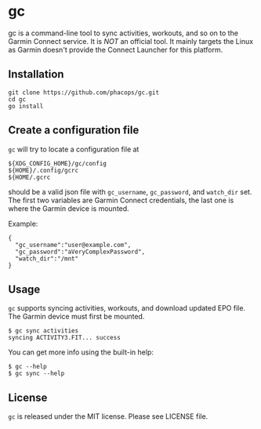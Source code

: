# gc

gc is a command-line tool to sync activities, workouts, and so on to the Garmin
Connect service. It is *NOT* an official tool. It mainly targets the Linux as
Garmin doesn't provide the Connect Launcher for this platform.

## Installation

```
git clone https://github.com/phacops/gc.git
cd gc
go install
```

## Create a configuration file

`gc` will try to locate a configuration file at
```
${XDG_CONFIG_HOME}/gc/config
${HOME}/.config/gcrc
${HOME/.gcrc
```
should be a valid json file with `gc_username`, `gc_password`, and `watch_dir`
set. The first two variables are Garmin Connect credentials, the last one is
where the Garmin device is mounted.

Example:
```
{
  "gc_username":"user@example.com",
  "gc_password":"aVeryComplexPassword",
  "watch_dir":"/mnt"
}
```

## Usage

`gc` supports syncing activities, workouts, and download updated EPO file. The
Garmin device must first be mounted.

```
$ gc sync activities
syncing ACTIVITY3.FIT... success
```

You can get more info using the built-in help:
```
$ gc --help
$ gc sync --help
```

## License

`gc` is released under the MIT license. Please see LICENSE file.
